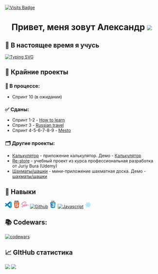 [![Visits Badge](https://badges.pufler.dev/visits/G28XYZ/G28XYZ?style=flat&logo=Git&logoColor=white&color=007DFD)](https://github.com/g28xyz)
<h1 align="center">Привет, меня зовут Александр</a> 
<img src="https://github.com/blackcater/blackcater/raw/main/images/Hi.gif" height="32"/></h1>

## 🌱 В настоящее время я учусь

[![Typing SVG](https://readme-typing-svg.herokuapp.com?color=%23000000&duration=8000&lines=%D0%A1%D1%82%D1%83%D0%B4%D0%B5%D0%BD%D1%82+%D0%AF%D0%BD%D0%B4%D0%B5%D0%BA%D1%81.%D0%9F%D1%80%D0%B0%D0%BA%D1%82%D0%B8%D0%BA%D1%83%D0%BC%D0%B0+-+web-dev+❤️)](https://git.io/typing-svg)

## 📂 Крайние проекты

### 📝 В процессе:

- Спринт 10 (в ожидании)

### ✅ Сданы:

- Спринт 1-2 - [How to learn](https://github.com/g28xyz/how-to-learn)
- Спринт 3 - [Russian travel](https://github.com/g28xyz/russian-travel)
- Спринт 4-5-6-7-8-9 - [Mesto](https://github.com/g28xyz/mesto)

### 🗂 Другие проекты:

- [Калькулятор](https://github.com/G28XYZ/calc) - приложение калькулятор. Демо - [Калькулятор](https://g28xyz.github.io/calc/)
- [Re-store](https://github.com/G28XYZ/re-store) - учебный проект из курса профессиональная разработка от Juriy Bura (Udemy)
- [Шахматы/шашки](https://github.com/G28XYZ/chess) - мини-приложение шахматная доска. Демо - [шахматы/шашки](https://g28xyz.github.io/chess/)

## 🎯 Навыки


<a target="_blank" rel="noopener noreferrer" href="https://raw.githubusercontent.com/github/explore/80688e429a7d4ef2fca1e82350fe8e3517d3494d/topics/visual-studio-code/visual-studio-code.png"><img src="https://raw.githubusercontent.com/github/explore/80688e429a7d4ef2fca1e82350fe8e3517d3494d/topics/visual-studio-code/visual-studio-code.png" alt="VS Code" height="22" style="max-width: 100%;"></a>
<a target="_blank" rel="noopener noreferrer" href="https://raw.githubusercontent.com/github/explore/80688e429a7d4ef2fca1e82350fe8e3517d3494d/topics/html/html.png"><img src="https://raw.githubusercontent.com/github/explore/80688e429a7d4ef2fca1e82350fe8e3517d3494d/topics/html/html.png" alt="HTML" height="24" style="max-width: 100%;"></a>
<a target="_blank" rel="noopener noreferrer" href="https://raw.githubusercontent.com/github/explore/80688e429a7d4ef2fca1e82350fe8e3517d3494d/topics/sass/sass.png"><img src="https://raw.githubusercontent.com/github/explore/80688e429a7d4ef2fca1e82350fe8e3517d3494d/topics/sass/sass.png" alt="Saas" height="24" style="max-width: 100%;"></a>
<a target="_blank" rel="noopener noreferrer" href="https://raw.githubusercontent.com/styled-components/brand/master/styled-components.png"><img src="https://raw.githubusercontent.com/jmnote/z-icons/master/svg/github.svg" alt="Github" height="24" style="max-width: 100%;"></a>
<a target="_blank" rel="noopener noreferrer" href="https://raw.githubusercontent.com/github/explore/80688e429a7d4ef2fca1e82350fe8e3517d3494d/topics/css/css.png"><img src="https://raw.githubusercontent.com/github/explore/80688e429a7d4ef2fca1e82350fe8e3517d3494d/topics/css/css.png" alt="CSS" height="24" style="max-width: 100%;"></a>
<a target="_blank" rel="noopener noreferrer" href="https://raw.githubusercontent.com/github/explore/80688e429a7d4ef2fca1e82350fe8e3517d3494d/topics/javascript/javascript.png"><img src="https://raw.githubusercontent.com/jmnote/z-icons/master/svg/javascript.svg" alt="Javascript" height="22" style="max-width: 100%;"></a>
<a target="_blank" rel="noopener noreferrer" href="https://raw.githubusercontent.com/github/explore/80688e429a7d4ef2fca1e82350fe8e3517d3494d/topics/react/react.png"><img src="https://raw.githubusercontent.com/github/explore/80688e429a7d4ef2fca1e82350fe8e3517d3494d/topics/react/react.png" alt="React" height="22" style="max-width: 100%;"></a>


<!-- Код:

![html](https://tinyurl.com/2fw8b3vz) ![javascript](https://tinyurl.com/5bkbxz2j)

Стили:

![css](https://tinyurl.com/ms6732wv)

Инструменты:

![GitHub](https://tinyurl.com/46mz3hp5) ![Webpack](https://tinyurl.com/apn6f2v9) ![Babel](https://tinyurl.com/2p9eu8st) ![Postcss](https://tinyurl.com/4p6mauba) ![NPM](https://tinyurl.com/59hk6rs8)

Редакторы:

![Vim](https://tinyurl.com/2p9a86w4) ![VSCode](https://tinyurl.com/ynxssmbn) -->

## 📚 Codewars:

[![codewars](https://www.codewars.com/users/Alex%20Kucher/badges/large)](https://www.codewars.com/users/Alex%20Kucher)

## &#x1f4c8; GItHub статистика

![](https://github-profile-summary-cards.vercel.app/api/cards/profile-details?username=g28xyz&theme=nord_bright)
![](https://github-profile-summary-cards.vercel.app/api/cards/repos-per-language?username=g28xyz&theme=nord_bright)

<!-- <a href="https://github.com/G28XYZ">
  <img align="center" style="margin:0.5rem" src="https://github-readme-stats.vercel.app/api/top-langs/?username=G28XYZ&hide=html,css&theme=algolia&show_icons=true" />
</a>

<a href="https://github.com/G28XYZ">
  <img align="center" style="margin:0.5rem" src="https://github-readme-stats.vercel.app/api?username=G28XYZ&show_icons=true&line_height=27&count_private=true&theme=algolia&show_icons=true" alt="Alex GitHub Stats" />
</a> -->
